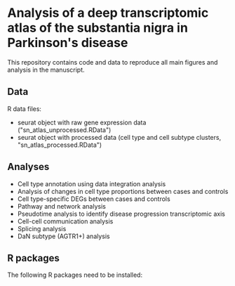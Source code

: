 # Analysis of a deep transcriptomic atlas of the substantia nigra in Parkinson's disease

This repository contains code and data to reproduce all main figures and analysis in the manuscript.

## Data

R data files:

- seurat object with raw gene expression data ("sn_atlas_unprocessed.RData")
- seurat object with processed data (cell type and cell subtype clusters, "sn_atlas_processed.RData")


## Analyses

- Cell type annotation using data integration analysis
- Analysis of changes in cell type proportions between cases and controls
- Cell type-specific DEGs between cases and controls
- Pathway and network analysis
- Pseudotime analysis to identify disease progression transcriptomic axis
- Cell-cell communication analysis
- Splicing analysis
- DaN subtype (AGTR1+) analysis

## R packages

The following R packages need to be installed:

